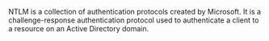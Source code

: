 NTLM is a collection of authentication protocols created by Microsoft. It is a challenge-response
authentication protocol used to authenticate a client to a resource on an Active Directory domain.
